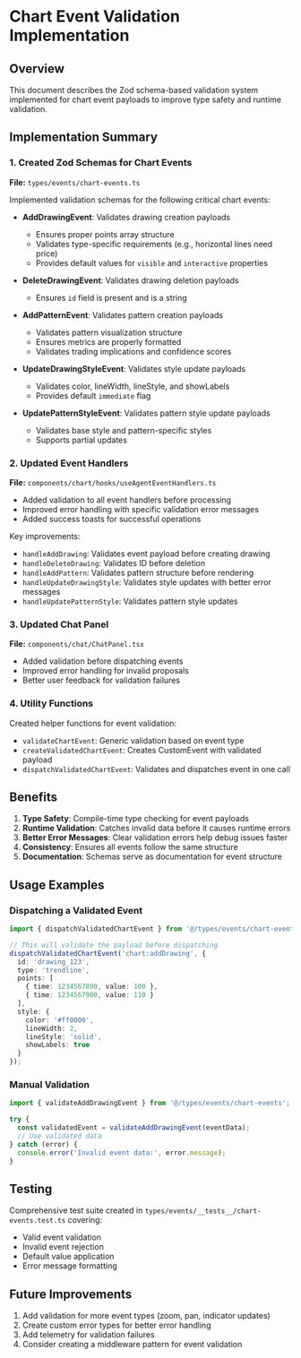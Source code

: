 # Chart Event Validation Implementation

## Overview

This document describes the Zod schema-based validation system implemented for chart event payloads to improve type safety and runtime validation.

## Implementation Summary

### 1. Created Zod Schemas for Chart Events

**File:** `types/events/chart-events.ts`

Implemented validation schemas for the following critical chart events:

- **AddDrawingEvent**: Validates drawing creation payloads
  - Ensures proper points array structure
  - Validates type-specific requirements (e.g., horizontal lines need price)
  - Provides default values for `visible` and `interactive` properties

- **DeleteDrawingEvent**: Validates drawing deletion payloads
  - Ensures `id` field is present and is a string

- **AddPatternEvent**: Validates pattern creation payloads
  - Validates pattern visualization structure
  - Ensures metrics are properly formatted
  - Validates trading implications and confidence scores

- **UpdateDrawingStyleEvent**: Validates style update payloads
  - Validates color, lineWidth, lineStyle, and showLabels
  - Provides default `immediate` flag

- **UpdatePatternStyleEvent**: Validates pattern style update payloads
  - Validates base style and pattern-specific styles
  - Supports partial updates

### 2. Updated Event Handlers

**File:** `components/chart/hooks/useAgentEventHandlers.ts`

- Added validation to all event handlers before processing
- Improved error handling with specific validation error messages
- Added success toasts for successful operations

Key improvements:
- `handleAddDrawing`: Validates event payload before creating drawing
- `handleDeleteDrawing`: Validates ID before deletion
- `handleAddPattern`: Validates pattern structure before rendering
- `handleUpdateDrawingStyle`: Validates style updates with better error messages
- `handleUpdatePatternStyle`: Validates pattern style updates

### 3. Updated Chat Panel

**File:** `components/chat/ChatPanel.tsx`

- Added validation before dispatching events
- Improved error handling for invalid proposals
- Better user feedback for validation failures

### 4. Utility Functions

Created helper functions for event validation:
- `validateChartEvent`: Generic validation based on event type
- `createValidatedChartEvent`: Creates CustomEvent with validated payload
- `dispatchValidatedChartEvent`: Validates and dispatches event in one call

## Benefits

1. **Type Safety**: Compile-time type checking for event payloads
2. **Runtime Validation**: Catches invalid data before it causes runtime errors
3. **Better Error Messages**: Clear validation errors help debug issues faster
4. **Consistency**: Ensures all events follow the same structure
5. **Documentation**: Schemas serve as documentation for event structure

## Usage Examples

### Dispatching a Validated Event

```typescript
import { dispatchValidatedChartEvent } from '@/types/events/chart-events';

// This will validate the payload before dispatching
dispatchValidatedChartEvent('chart:addDrawing', {
  id: 'drawing_123',
  type: 'trendline',
  points: [
    { time: 1234567890, value: 100 },
    { time: 1234567900, value: 110 }
  ],
  style: {
    color: '#ff0000',
    lineWidth: 2,
    lineStyle: 'solid',
    showLabels: true
  }
});
```

### Manual Validation

```typescript
import { validateAddDrawingEvent } from '@/types/events/chart-events';

try {
  const validatedEvent = validateAddDrawingEvent(eventData);
  // Use validated data
} catch (error) {
  console.error('Invalid event data:', error.message);
}
```

## Testing

Comprehensive test suite created in `types/events/__tests__/chart-events.test.ts` covering:
- Valid event validation
- Invalid event rejection
- Default value application
- Error message formatting

## Future Improvements

1. Add validation for more event types (zoom, pan, indicator updates)
2. Create custom error types for better error handling
3. Add telemetry for validation failures
4. Consider creating a middleware pattern for event validation